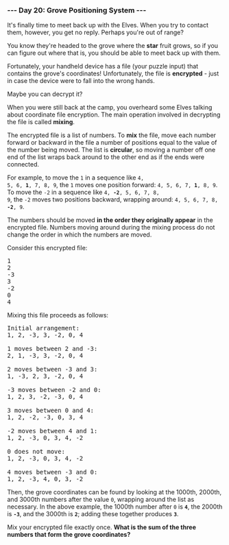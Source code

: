 ### --- Day 20: Grove Positioning System ---

It's finally time to meet back up with the Elves. When you try to contact them, however, you get no
reply. Perhaps you're out of range?

You know they're headed to the grove where the <b>star</b> fruit grows, so if you can figure out
where that is, you should be able to meet back up with them.

Fortunately, your handheld device has a file (your puzzle input) that contains the grove's
coordinates! Unfortunately, the file is <b>encrypted</b> - just in case the device were to fall into
the wrong hands.

Maybe you can decrypt it?

When you were still back at the camp, you overheard some Elves talking about coordinate file
encryption. The main operation involved in decrypting the file is called <b>mixing</b>.

The encrypted file is a list of numbers. To <b>mix</b> the file, move each number forward or
backward in the file a number of positions equal to the value of the number being moved. The list is
<b>circular</b>, so moving a number off one end of the list wraps back around to the other end as if
the ends were connected.

For example, to move the <code>1</code> in a sequence like <code>4, 5, 6, <b>1</b>, 7, 8, 9</code>,
the <code>1</code> moves one position forward: <code>4, 5, 6, 7, <b>1</b>, 8, 9</code>. To move the
<code>-2</code> in a sequence like <code>4, <b>-2</b>, 5, 6, 7, 8, 9</code>, the <code>-2</code>
moves two positions backward, wrapping around: <code>4, 5, 6, 7, 8, <b>-2</b>, 9</code>.

The numbers should be moved <b>in the order they originally appear</b> in the encrypted file.
Numbers moving around during the mixing process do not change the order in which the numbers are
moved.

Consider this encrypted file:

<pre>
1
2
-3
3
-2
0
4
</pre>

Mixing this file proceeds as follows:

<pre>
Initial arrangement:
1, 2, -3, 3, -2, 0, 4

1 moves between 2 and -3:
2, 1, -3, 3, -2, 0, 4

2 moves between -3 and 3:
1, -3, 2, 3, -2, 0, 4

-3 moves between -2 and 0:
1, 2, 3, -2, -3, 0, 4

3 moves between 0 and 4:
1, 2, -2, -3, 0, 3, 4

-2 moves between 4 and 1:
1, 2, -3, 0, 3, 4, -2

0 does not move:
1, 2, -3, 0, 3, 4, -2

4 moves between -3 and 0:
1, 2, -3, 4, 0, 3, -2
</pre>

Then, the grove coordinates can be found by looking at the 1000th, 2000th, and 3000th numbers after
the value <code>0</code>, wrapping around the list as necessary. In the above example, the 1000th
number after <code>0</code> is <code><b>4</b></code>, the 2000th is <code><b>-3</b></code>, and the
3000th is <code><b>2</b></code>; adding these together produces <code><b>3</b></code>.

Mix your encrypted file exactly once. <b>What is the sum of the three numbers that form the grove
coordinates?</b>